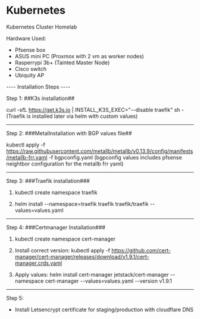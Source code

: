 # Kubernetes
Kubernetes Cluster Homelab

Hardware Used:

   - Pfsense box
   - ASUS mini PC (Proxmox with 2 vm as worker nodes)
   - Rasperrypi 3b+ (Tainted Master Node)
   - Cisco switch
   - Ubiquity AP

---- Installation Steps ----

Step 1:
##K3s installation##

curl -sfL https://get.k3s.io | INSTALL_K3S_EXEC="--disable traefik" sh -  (Traefik is installed later via helm with custom values)

----------------------------

Step 2:
###Metallnstallation with BGP values file##

kubectl apply -f https://raw.githubusercontent.com/metallb/metallb/v0.13.9/config/manifests/metallb-frr.yaml -f bgpconfig.yaml
(bgpconfig values includes pfsense neightbor configuration for the metallb frr yaml)

----------------------------

Step 3:
###Traefik installation###

1. kubectl create namespace traefik

2. helm install --namespace=traefik traefik traefik/traefik --values=values.yaml

----------------------------

Step 4:
###Certmanager Installation###

1. kubectl create namespace cert-manager

2. Install correct version:
kubectl apply -f https://github.com/cert-manager/cert-manager/releases/download/v1.9.1/cert-manager.crds.yaml

3. Apply values:
helm install cert-manager jetstack/cert-manager --namespace cert-manager --values=values.yaml --version v1.9.1

----------------------------

Step 5:
- Install Letsencrypt certificate for staging/production with cloudflare DNS
